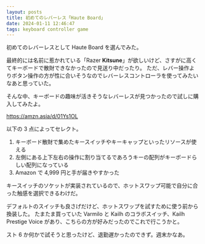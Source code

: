 ```yaml
---
layout: posts
title: 初めてのレバーレス「Haute Board」
date: 2024-01-11 12:46:47
tags: keyboard controller game
---
```


初めてのレバーレスとして Haute Board を選んでみた。

<!-- more -->

最終的には名前に惹かれている「Razer **Kitsune**」が欲しいけど、さすがに高くてキーボードで散財できなかったので見送り中だったり。
ただ、レバー操作よりボタン操作の方が性に合いそうなのでレバーレスコントローラを使ってみたいなあと思っていた。

そんな中、キーボードの趣味が活きそうなレバーレスが見つかったので試しに購入してみたよ。

https://amzn.asia/d/01Ys1OL

以下の 3 点によってセレクト。

1. キーボード散財で集めたキースイッチやキーキャップといったリソースが使える
2. 左側にある上下左右の操作に割り当てるであろうキーの配列がキーボードらしい配列になっている
3. Amazon で 4,999 円と手が届きやすかった

キースイッチのソケットが実装されているので、ホットスワップ可能で自分に合った触感を選択できるわけだ。

デフォルトのスイッチも良さげだけど、ホットスワップを試すために使う前から換装した。
たまたま買っていた Varmilo と Kailh のコラボスイッチ、Kailh Prestige Voice があり、こちらの方が好みだったのでこれで行こうかと。

スト 6 か何かで試そうと思ったけど、退勤遅かったのできず。週末かなあ。
